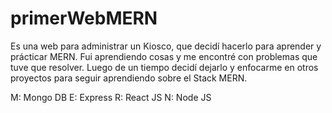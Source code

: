 # primerWebMERN

Es una web para administrar un Kiosco, que decidí hacerlo para aprender y prácticar MERN.
Fui aprendiendo cosas y me encontré con problemas que tuve que resolver. Luego de un tiempo decidí dejarlo y enfocarme en otros proyectos para seguir aprendiendo sobre el Stack MERN.

M: Mongo DB
E: Express
R: React JS
N: Node JS
